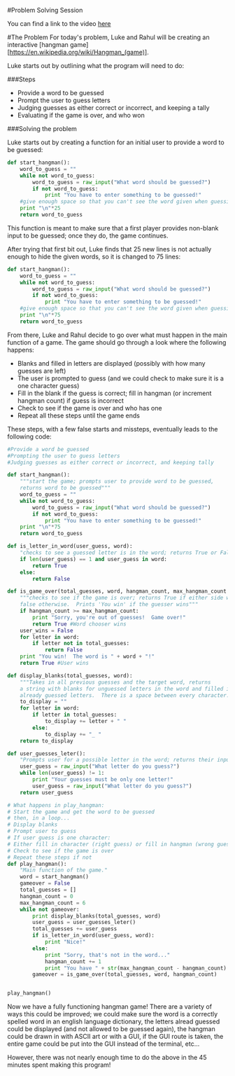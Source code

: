 #Problem Solving Session

You can find a link to the video [here](https://plus.google.com/u/0/events/cnla2rtg8bpkho19so48kskclu4)

#The Problem
For today's problem, Luke and Rahul will be creating an interactive [hangman game][https://en.wikipedia.org/wiki/Hangman_(game)].  

Luke starts out by outlining what the program will need to do:

###Steps
- Provide a word to be guessed
- Prompt the user to guess letters
- Judging guesses as either correct or incorrect, and keeping a tally
- Evaluating if the game is over, and who won



###Solving the problem

Luke starts out by creating a function for an initial user to provide a word to be guessed:

```python
def start_hangman():
    word_to_guess = ""
    while not word_to_guess:
        word_to_guess = raw_input("What word should be guessed?")
        if not word_to_guess:
            print "You have to enter something to be guessed!"
    #give enough space so that you can't see the word given when guessing begins
    print "\n"*25  
    return word_to_guess
```

This function is meant to make sure that a first player provides non-blank input to be guessed; once they do, the game continues.

After trying that first bit out, Luke finds that 25 new lines is not actually enough to hide the given words, so it is changed to 75 lines:

```python
def start_hangman():
    word_to_guess = ""
    while not word_to_guess:
        word_to_guess = raw_input("What word should be guessed?")
        if not word_to_guess:
            print "You have to enter something to be guessed!"
    #give enough space so that you can't see the word given when guessing begins
    print "\n"*75 
    return word_to_guess
```

From there, Luke and Rahul decide to go over what must happen in the main function of a game.  The game should go through a look where the following happens:

- Blanks and filled in letters are displayed (possibly with how many guesses are left)
- The user is prompted to guess (and we could check to make sure it is a one character guess)
- Fill in the blank if the guess is correct; fill in hangman (or increment hangman count) if guess is incorrect
- Check to see if the game is over and who has one
- Repeat all these steps until the game ends

These steps, with a few false starts and missteps, eventually leads to the following code:


```python
#Provide a word be guessed
#Prompting the user to guess letters
#Judging guesses as either correct or incorrect, and keeping tally

def start_hangman():
    """start the game; prompts user to provide word to be guessed,
    returns word to be guessed"""
    word_to_guess = ""
    while not word_to_guess:
        word_to_guess = raw_input("What word should be guessed?")
        if not word_to_guess:
            print "You have to enter something to be guessed!"
    print "\n"*75
    return word_to_guess

def is_letter_in_word(user_guess, word):
    "checks to see a guessed letter is in the word; returns True or False"
    if len(user_guess) == 1 and user_guess in word:
        return True
    else:
        return False

def is_game_over(total_guesses, word, hangman_count, max_hangman_count = 6):
    """checks to see if the game is over; returns True if either side wins, 
    false otherwise.  Prints 'You win' if the guesser wins"""
    if hangman_count >= max_hangman_count:
        print "Sorry, you're out of guesses!  Game over!"
        return True #Word chooser wins
    user_wins = False
    for letter in word:
        if letter not in total_guesses:
            return False
    print "You win!  The word is " + word + "!"
    return True #User wins

def display_blanks(total_guesses, word):
    """Takes in all previous guesses and the target word, returns 
    a string with blanks for unguessed letters in the word and filled in letters for 
    already guessed letters.  There is a space between every character."""
    to_display = ""
    for letter in word:
        if letter in total_guesses:
            to_display += letter + " "
        else:
            to_display += "_ " 
    return to_display

def user_guesses_leter():
    "Prompts user for a possible letter in the word; returns their input."
    user_guess = raw_input("What letter do you guess?")
    while len(user_guess) != 1:
        print "Your guesses must be only one letter!"
        user_guess = raw_input("What letter do you guess?")
    return user_guess

# What happens in play_hangman:
# Start the game and get the word to be guessed
# then, in a loop...
# Display blanks
# Prompt user to guess
# If user guess is one character:
# Either fill in character (right guess) or fill in hangman (wrong guess)
# Check to see if the game is over
# Repeat these steps if not
def play_hangman():
    "Main function of the game."
    word = start_hangman()
    gameover = False
    total_guesses = []
    hangman_count = 0
    max_hangman_count = 6
    while not gameover:
        print display_blanks(total_guesses, word)
        user_guess = user_guesses_leter()
        total_guesses += user_guess
        if is_letter_in_word(user_guess, word):
            print "Nice!"
        else:
            print "Sorry, that's not in the word..."
            hangman_count += 1
            print "You have " + str(max_hangman_count - hangman_count) + " guesses left."
        gameover = is_game_over(total_guesses, word, hangman_count)


play_hangman()
```

Now we have a fully functioning hangman game!  There are a variety of ways this could be improved; we could make sure the word is a correctly spelled word in an english language dictionary, the letters alread guessed could be displayed (and not allowed to be guessed again), the hangman could be drawn in with ASCII art or with a GUI, if the GUI route is taken, the entire game could be put into the GUI instead of the terminal, etc...

However, there was not nearly enough time to do the above in the 45 minutes spent making this program!
